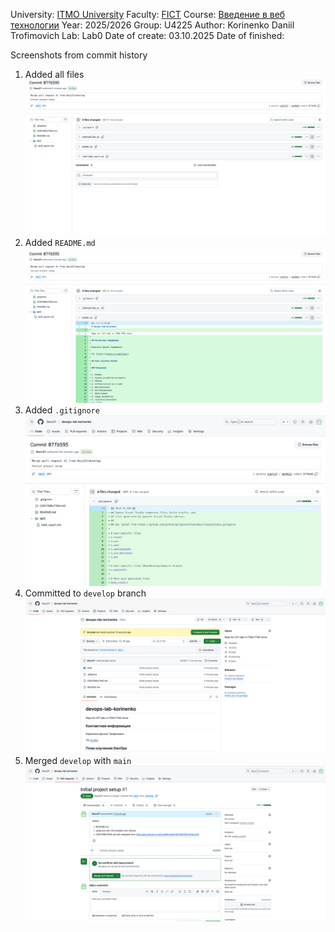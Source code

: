 University: [ITMO University](https://itmo.ru/ru/)
Faculty: [FICT](https://fict.itmo.ru)
Course: [Введение в веб технологии](https://itmo-ict-faculty.github.io/introduction-in-web-tech/)
Year: 2025/2026
Group: U4225
Author: Korinenko Daniil Trofimovich
Lab: Lab0
Date of create: 03.10.2025
Date of finished:

Screenshots from commit history

1. Added all files ![1759501427088](image/lab0_report/1759501427088.png)
2. Added `README.md `![1759501463947](image/lab0_report/1759501463947.png)
3. Added `.gitignore` ![1759503021123](image/lab0_report/1759503021123.png)
4. Committed to `develop` branch![1759500812214](image/lab0_report/1759500812214.png)
5. Merged `develop` with `main`![1759500994962](image/lab0_report/1759500994962.png)
